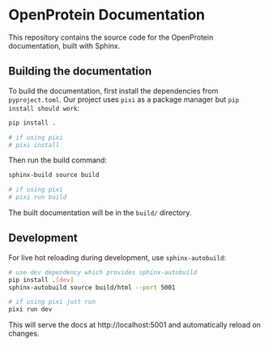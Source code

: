 # OpenProtein Documentation

This repository contains the source code for the OpenProtein documentation, built with Sphinx.

## Building the documentation

To build the documentation, first install the dependencies from `pyproject.toml`. Our project uses `pixi` as a package manager but `pip install should work`:

```bash
pip install .

# if using pixi
# pixi install
```

Then run the build command:

```bash
sphinx-build source build

# if using pixi
# pixi run build
```

The built documentation will be in the `build/` directory.

## Development

For live hot reloading during development, use `sphinx-autobuild`:

```bash
# use dev dependency which provides sphinx-autobuild
pip install .[dev]
sphinx-autobuild source build/html --port 5001

# if using pixi just run
pixi run dev
```

This will serve the docs at http://localhost:5001 and automatically reload on changes.
